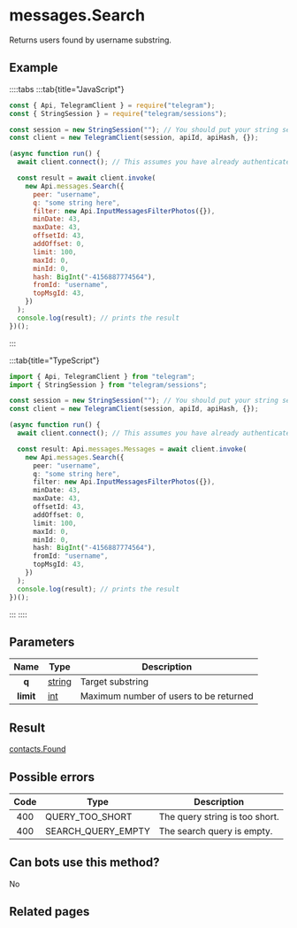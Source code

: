 # messages.Search

Returns users found by username substring.

## Example

::::tabs
:::tab{title="JavaScript"}

```js
const { Api, TelegramClient } = require("telegram");
const { StringSession } = require("telegram/sessions");

const session = new StringSession(""); // You should put your string session here
const client = new TelegramClient(session, apiId, apiHash, {});

(async function run() {
  await client.connect(); // This assumes you have already authenticated with .start()

  const result = await client.invoke(
    new Api.messages.Search({
      peer: "username",
      q: "some string here",
      filter: new Api.InputMessagesFilterPhotos({}),
      minDate: 43,
      maxDate: 43,
      offsetId: 43,
      addOffset: 0,
      limit: 100,
      maxId: 0,
      minId: 0,
      hash: BigInt("-4156887774564"),
      fromId: "username",
      topMsgId: 43,
    })
  );
  console.log(result); // prints the result
})();
```

:::

:::tab{title="TypeScript"}

```ts
import { Api, TelegramClient } from "telegram";
import { StringSession } from "telegram/sessions";

const session = new StringSession(""); // You should put your string session here
const client = new TelegramClient(session, apiId, apiHash, {});

(async function run() {
  await client.connect(); // This assumes you have already authenticated with .start()

  const result: Api.messages.Messages = await client.invoke(
    new Api.messages.Search({
      peer: "username",
      q: "some string here",
      filter: new Api.InputMessagesFilterPhotos({}),
      minDate: 43,
      maxDate: 43,
      offsetId: 43,
      addOffset: 0,
      limit: 100,
      maxId: 0,
      minId: 0,
      hash: BigInt("-4156887774564"),
      fromId: "username",
      topMsgId: 43,
    })
  );
  console.log(result); // prints the result
})();
```

:::
::::

## Parameters

|   Name    | Type                                            | Description                            |
| :-------: | ----------------------------------------------- | -------------------------------------- |
|   **q**   | [string](https://core.telegram.org/type/string) | Target substring                       |
| **limit** | [int](https://core.telegram.org/type/int)       | Maximum number of users to be returned |

## Result

[contacts.Found](https://core.telegram.org/type/contacts.Found)

## Possible errors

| Code | Type               | Description                    |
| :--: | ------------------ | ------------------------------ |
| 400  | QUERY_TOO_SHORT    | The query string is too short. |
| 400  | SEARCH_QUERY_EMPTY | The search query is empty.     |

## Can bots use this method?

No

## Related pages

